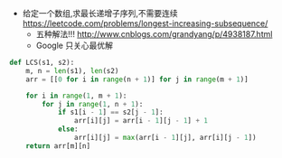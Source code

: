 
- 给定一个数组,求最长递增子序列,不需要连续 https://leetcode.com/problems/longest-increasing-subsequence/
  - 五种解法!!! http://www.cnblogs.com/grandyang/p/4938187.html
  - Google 只关心最优解

```py
def LCS(s1, s2):
    m, n = len(s1), len(s2)
    arr = [[0 for i in range(n + 1)] for j in range(m + 1)]

    for i in range(1, m + 1):
        for j in range(1, n + 1):
            if s1[i - 1] == s2[j - 1]:
                arr[i][j] = arr[i - 1][j - 1] + 1
            else:
                arr[i][j] = max(arr[i - 1][j], arr[i][j - 1])
    return arr[m][n]
```